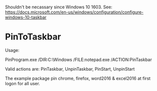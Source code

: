 Shouldn't be necassary since Windows 10 1603. See: https://docs.microsoft.com/en-us/windows/configuration/configure-windows-10-taskbar

# PinToTaskbar
Usage: 
  
  PinProgram.exe /DIR:C:\Windows /FILE:notepad.exe /ACTION:PinTaskbar 
  
  Valid actions are: PinTaskbar, UnpinTaskbar, PinStart, UnpinStart



The example package pin chrome, firefox, word2016 & excel2016 at first logon for all user. 
